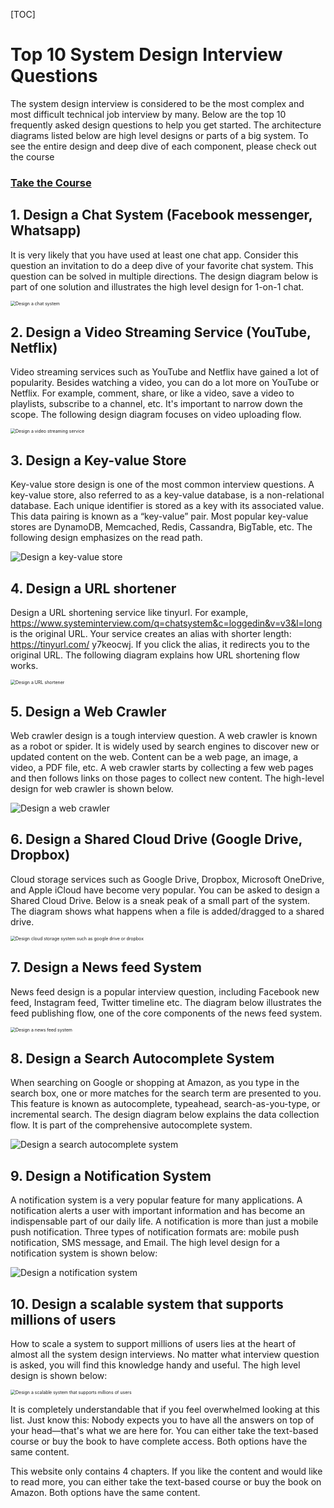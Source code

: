 [TOC]

# Top 10 System Design Interview Questions

The system design interview is considered to be the most complex and most difficult technical job interview by many. Below are the top 10 frequently asked design questions to help you get started. The architecture diagrams listed below are high level designs or parts of a big system. To see the entire design and deep dive of each component, please check out the course

### [Take the Course](http://courses.systeminterview.com/)

## 1. Design a Chat System (Facebook messenger, Whatsapp)

It is very likely that you have used at least one chat app. Consider this question an invitation to do a deep dive of your favorite chat system. This question can be solved in multiple directions. The design diagram below is part of one solution and illustrates the high level design for 1-on-1 chat.

<img src="https://tva1.sinaimg.cn/large/008i3skNly1gwp6n7kvmaj30u012t77w.jpg" alt="Design a chat system" style="zoom:50%;" />

## 2. Design a Video Streaming Service (YouTube, Netflix)

Video streaming services such as YouTube and Netflix have gained a lot of popularity. Besides watching a video, you can do a lot more on YouTube or Netflix. For example, comment, share, or like a video, save a video to playlists, subscribe to a channel, etc. It's important to narrow down the scope. The following design diagram focuses on video uploading flow.

<img src="https://tva1.sinaimg.cn/large/008i3skNly1gwp6n4qle1j30u0133tc1.jpg" alt="Design a video streaming service" style="zoom:50%;" />

## 3. Design a Key-value Store

Key-value store design is one of the most common interview questions. A key-value store, also referred to as a key-value database, is a non-relational database. Each unique identifier is stored as a key with its associated value. This data pairing is known as a “key-value” pair. Most popular key-value stores are DynamoDB, Memcached, Redis, Cassandra, BigTable, etc. The following design emphasizes on the read path.

![Design a key-value store](https://tva1.sinaimg.cn/large/008i3skNly1gwp6n2df91j31bm0medi5.jpg)

## 4. Design a URL shortener

Design a URL shortening service like tinyurl. For example, https://www.systeminterview.com/q=chatsystem&c=loggedin&v=v3&l=long is the original URL. Your service creates an alias with shorter length: https://tinyurl.com/ y7keocwj. If you click the alias, it redirects you to the original URL. The following diagram explains how URL shortening flow works.

<img src="https://tva1.sinaimg.cn/large/008i3skNly1gwp6mwn30aj30tk0mimyg.jpg" alt="Design a URL shortener" style="zoom:50%;" />

## 5. Design a Web Crawler

Web crawler design is a tough interview question. A web crawler is known as a robot or spider. It is widely used by search engines to discover new or updated content on the web. Content can be a web page, an image, a video, a PDF file, etc. A web crawler starts by collecting a few web pages and then follows links on those pages to collect new content. The high-level design for web crawler is shown below.

![Design a web crawler](https://tva1.sinaimg.cn/large/008i3skNly1gwp6ms36zkj319q0u0aby.jpg)

## 6. Design a Shared Cloud Drive (Google Drive, Dropbox)

Cloud storage services such as Google Drive, Dropbox, Microsoft OneDrive, and Apple iCloud have become very popular. You can be asked to design a Shared Cloud Drive. Below is a sneak peak of a small part of the system. The diagram shows what happens when a file is added/dragged to a shared drive.

<img src="https://tva1.sinaimg.cn/large/008i3skNly1gwp6mpp24aj314f0u0q60.jpg" alt="Design cloud storage system such as google drive or dropbox" style="zoom:50%;" />

## 7. Design a News feed System

News feed design is a popular interview question, including Facebook new feed, Instagram feed, Twitter timeline etc. The diagram below illustrates the feed publishing flow, one of the core components of the news feed system.

<img src="https://tva1.sinaimg.cn/large/008i3skNly1gwp6mj5x4tj30qy17agom.jpg" alt="Design a news feed system" style="zoom:50%;" />

## 8. Design a Search Autocomplete System

When searching on Google or shopping at Amazon, as you type in the search box, one or more matches for the search term are presented to you. This feature is known as autocomplete, typeahead, search-as-you-type, or incremental search. The design diagram below explains the data collection flow. It is part of the comprehensive autocomplete system.

![Design a search autocomplete system](https://tva1.sinaimg.cn/large/008i3skNly1gwp6mgd3c1j31gc0hm76t.jpg)

## 9. Design a Notification System

A notification system is a very popular feature for many applications. A notification alerts a user with important information and has become an indispensable part of our daily life. A notification is more than just a mobile push notification. Three types of notification formats are: mobile push notification, SMS message, and Email. The high level design for a notification system is shown below:

![Design a notification system](https://tva1.sinaimg.cn/large/008i3skNly1gwp6mey7zaj31b20sg0w2.jpg)

## 10. Design a scalable system that supports millions of users

How to scale a system to support millions of users lies at the heart of almost all the system design interviews. No matter what interview question is asked, you will find this knowledge handy and useful. The high level design is shown below:

<img src="https://tva1.sinaimg.cn/large/008i3skNly1gwp6md9b2qj30u011wwij.jpg" alt="Design a scalable system that supports millions of users" style="zoom:50%;" />

It is completely understandable that if you feel overwhelmed looking at this list. Just know this: Nobody expects you to have all the answers on top of your head—that's what we are here for. You can either take the text-based course or buy the book to have complete access. Both options have the same content.

This website only contains 4 chapters. If you like the content and would like to read more, you can either take the text-based course or buy the book on Amazon. Both options have the same content.